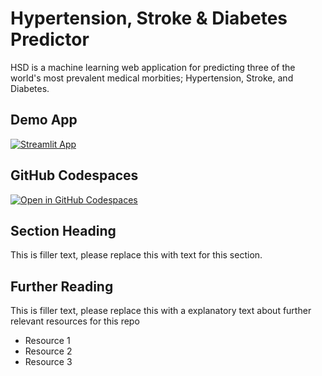 # Hypertension, Stroke & Diabetes Predictor

HSD is a machine learning web application for predicting three of the world's most prevalent medical morbities; Hypertension, Stroke, and Diabetes.

## Demo App

[![Streamlit App](https://static.streamlit.io/badges/streamlit_badge_black_white.svg)](https://hsd-machinelearning.streamlit.app/)

## GitHub Codespaces

[![Open in GitHub Codespaces](https://github.com/codespaces/badge.svg)](https://codespaces.new/streamlit/app-starter-kit?quickstart=1)

## Section Heading

This is filler text, please replace this with text for this section.

## Further Reading

This is filler text, please replace this with a explanatory text about further relevant resources for this repo
- Resource 1
- Resource 2
- Resource 3
